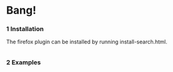 Bang!
===========


### 1 Installation

The firefox plugin can be installed by running install-search.html.


```javascript

```

### 2 Examples